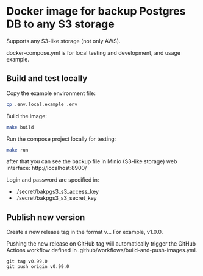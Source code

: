 # Docker image for backup Postgres DB to any S3 storage

Supports any S3-like storage (not only AWS).

docker-compose.yml is for local testing and development,
and usage example.

## Build and test locally

Copy the example environment file:

```bash
cp .env.local.example .env
```

Build the image:

```bash
make build
```

Run the compose project locally for testing:

```bash
make run
```

after that you can see the backup file in Minio (S3-like storage) web interface:
http://localhost:8900/

Login and password are specified in:

- ./secret/bakpgs3_s3_access_key
- ./secret/bakpgs3_s3_secret_key

## Publish new version

Create a new release tag in the format v<major>.<minor>.<patch>.
For example, v1.0.0.

Pushing the new release on GitHub tag will automatically trigger
the GitHub Actions workflow defined in
.github/workflows/build-and-push-images.yml.

```
git tag v0.99.0
git push origin v0.99.0
```
